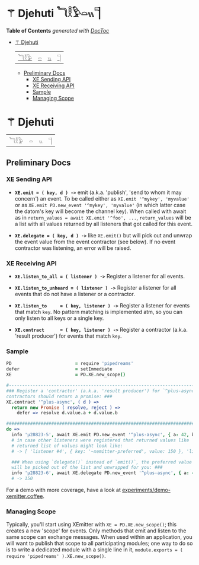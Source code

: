 

# ⚚ Djehuti 𓆓𓎛𓅱𓏏𓏭𓊹


<!-- START doctoc generated TOC please keep comment here to allow auto update -->
<!-- DON'T EDIT THIS SECTION, INSTEAD RE-RUN doctoc TO UPDATE -->
**Table of Contents**  *generated with [DocToc](https://github.com/thlorenz/doctoc)*

- [⚚ Djehuti <table><tr><td>𓆓𓎛𓅱</td><td>𓏏</td><td>𓏭</td><td>𓊹</td></tr></table>](#%E2%9A%9A-djehuti-tabletrtd%F0%93%86%93%F0%93%8E%9B%F0%93%85%B1tdtd%F0%93%8F%8Ftdtd%F0%93%8F%ADtdtd%F0%93%8A%B9tdtrtable)
  - [Preliminary Docs](#preliminary-docs)
    - [XE Sending API](#xe-sending-api)
    - [XE Receiving API](#xe-receiving-api)
    - [Sample](#sample)
    - [Managing Scope](#managing-scope)

<!-- END doctoc generated TOC please keep comment here to allow auto update -->


# ⚚ Djehuti <table><tr><td>𓆓𓎛𓅱</td><td>𓏏</td><td>𓏭</td><td>𓊹</td></tr></table>

## Preliminary Docs

### XE Sending API

* **`XE.emit = ( key, d ) ->`** emit (a.k.a. 'publish', 'send to whom it may concern') an event. To
  be called either as `XE.emit '^mykey', 'myvalue'` or as `XE.emit PD.new_event '^mykey', 'myvalue'` (in
  which latter case the datom's key will become the channel key). When called with await as in
  `return_values = await XE.emit '^foo', ...`, `return_values` will be a list with all values returned by
  all listeners that got called for this event.

* **`XE.delegate = ( key, d ) ->`** like `XE.emit()` but will pick out and unwrap the event value
  from the event contractor (see below). If no event contractor was listening, an error will be raised.

### XE Receiving API

* **`XE.listen_to_all = ( listener ) ->`** Register a listener for all events.

* **`XE.listen_to_unheard = ( listener ) ->`** Register a listener for all events that do not have a
  listener or a contractor.

* **`XE.listen_to     = ( key, listener ) ->`** Register a listener for events that match `key`. No
  pattern matching is implemented atm, so you can only listen to all keys or a single key.

* **`XE.contract      = ( key, listener ) ->`** Register a contractor (a.k.a. 'result producer') for
  events that match `key`.

<!-- The above methods—`XE.listen_to_all()`, `XE.listen_to()` and `XE.contract()`—will return an `unsubscribe()`
function that, when called once, will unsubscribe the event listener from the event.
 -->

### Sample

```coffee
PD                        = require 'pipedreams'
defer                     = setImmediate
XE                        = PD.XE.new_scope()

#-----------------------------------------------------------------------------------------------------------
### Register a 'contractor' (a.k.a. 'result producer') for `^plus-async` events; observe that asynchronous
contractors should return a promise: ###
XE.contract '^plus-async', ( d ) =>
  return new Promise ( resolve, reject ) =>
    defer => resolve d.value.a + d.value.b

############################################################################################################
do =>
  info 'µ28823-5', await XE.emit PD.new_event '^plus-async', { a: 42, b: 108, }
  # in case other listeners were registered that returned values like `'listener #1'` and so on, the
  # returned list of values might look like:
  # -> [ 'listener #4', { key: '~xemitter-preferred', value: 150 }, 'listener #1', 'listener #2' ]

  ### When using `delegate()` instead of `emit()`, the preferred value (a.k.a. '*the* event result')
  will be picked out of the list and unwrapped for you: ###
  info 'µ28823-6', await XE.delegate PD.new_event '^plus-async', { a: 42, b: 108, }
  # -> 150

```

For a demo with more coverage, have a look at
[experiments/demo-xemitter.coffee](https://github.com/loveencounterflow/pipedreams/blob/master/blob/master/src/experiments/demo-xemitter.coffee).

### Managing Scope

Typically, you'll start using XEmitter with `XE = PD.XE.new_scope()`; this creates a new 'scope' for events.
Only methods that emit and listen to the same scope can exchange messages. When used within an application,
you will want to publish that scope to all participating modules; one way to do so is to write a dedicated
module with a single line in it, `module.exports = ( require 'pipedreams' ).XE.new_scope()`.




